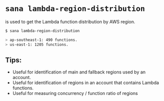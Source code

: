 # `sana lambda-region-distribution`

is used to get the Lambda function distribution by AWS region.

```sh
$ sana lambda-region-distribution

> ap-southeast-1: 490 functions.
> us-east-1: 1205 functions.
```

## Tips:

- Useful for identification of main and fallback regions used by an account.
- Useful for identification of regions in an account that contains Lambda functions.
- Useful for measuring concurrency / function ratio of regions
